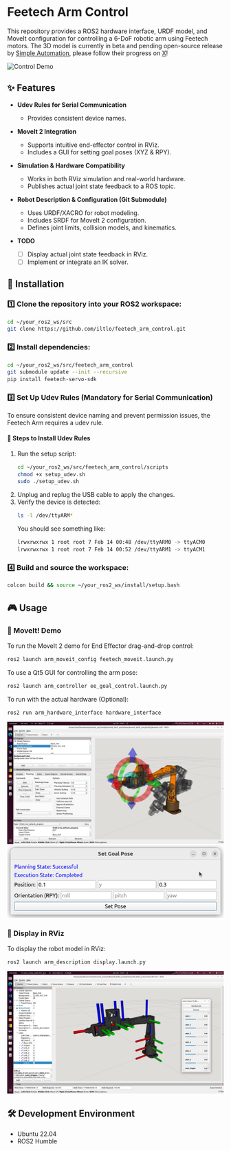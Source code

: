 # Feetech Arm Control

This repository provides a ROS2 hardware interface, URDF model, and MoveIt configuration for controlling a 6-DoF robotic arm using Feetech motors. The 3D model is currently in beta and pending open-source release by [Simple Automation](www.SimpleAutomation.ai), please follow their progress on [X](https://x.com/viktor_vrp)!

![Control Demo](docs/images/control_demo.gif)

## ✨ Features

- **Udev Rules for Serial Communication**
  - Provides consistent device names.

- **MoveIt 2 Integration**
  - Supports intuitive end-effector control in RViz.
  - Includes a GUI for setting goal poses (XYZ & RPY).

- **Simulation & Hardware Compatibility**
  - Works in both RViz simulation and real-world hardware.
  - Publishes actual joint state feedback to a ROS topic.

- **Robot Description & Configuration (Git Submodule)**
  - Uses URDF/XACRO for robot modeling.
  - Includes SRDF for MoveIt 2 configuration.
  - Defines joint limits, collision models, and kinematics.

- **TODO**
  - [ ] Display actual joint state feedback in RViz.
  - [ ] Implement or integrate an IK solver.

## 🚀 Installation

### 1️⃣ Clone the repository into your ROS2 workspace:
```bash
cd ~/your_ros2_ws/src
git clone https://github.com/iltlo/feetech_arm_control.git
```

### 2️⃣ Install dependencies:
```bash
cd ~/your_ros2_ws/src/feetech_arm_control
git submodule update --init --recursive
pip install feetech-servo-sdk
```

### 3️⃣ Set Up Udev Rules (Mandatory for Serial Communication)
To ensure consistent device naming and prevent permission issues, the Feetech Arm requires a udev rule.

#### 📌 Steps to Install Udev Rules

1. Run the setup script:
    ```bash
    cd ~/your_ros2_ws/src/feetech_arm_control/scripts
    chmod +x setup_udev.sh
    sudo ./setup_udev.sh
    ```
2. Unplug and replug the USB cable to apply the changes.
3. Verify the device is detected:
    ```bash
    ls -l /dev/ttyARM*
    ```
    You should see something like:
    ```bash
    lrwxrwxrwx 1 root root 7 Feb 14 00:48 /dev/ttyARM0 -> ttyACM0
    lrwxrwxrwx 1 root root 7 Feb 14 00:52 /dev/ttyARM1 -> ttyACM1
    ```
### 4️⃣ Build and source the workspace:
```bash
colcon build && source ~/your_ros2_ws/install/setup.bash
```

## 🎮 Usage

### 🔹 MoveIt! Demo

To run the MoveIt 2 demo for End Effector drag-and-drop control:
```bash
ros2 launch arm_moveit_config feetech_moveit.launch.py
```

To use a Qt5 GUI for controlling the arm pose:
```bash
ros2 launch arm_controller ee_goal_control.launch.py
```

To run with the actual hardware (Optional):
```bash
ros2 run arm_hardware_interface hardware_interface
```

![moveit-screenshot](docs/images/moveit_demo.png)
![gui-screenshot](docs/images/set_pose_gui.png)

### 🔹 Display in RViz

To display the robot model in RViz:
```bash
ros2 launch arm_description display.launch.py
```

![rviz-screenshot](docs/images/rviz_joint_state_pub.png)

## 🛠 Development Environment
- Ubuntu 22.04
- ROS2 Humble
